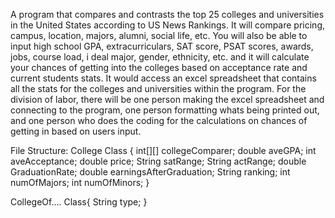 A program that compares and contrasts the top 25 colleges and universities in the United States according 
to US News Rankings. It will compare pricing, campus, location, majors, alumni, social life, etc. You will 
also be able to input high school GPA, extracurriculars, SAT score, PSAT scores, awards, jobs, course load, i
deal major, gender, ethnicity, etc. and it will calculate your chances of getting into the colleges based on 
acceptance rate and current students stats. It would access an excel spreadsheet that contains all the stats 
for the colleges and universities within the program. For the division of labor, there will be one person making 
the excel spreadsheet and connecting to the program, one person formatting whats being printed out, and one person 
who does the coding for the calculations on chances of getting in based on users input.

File Structure:
College Class {
int[][] collegeComparer;
double aveGPA;
int aveAcceptance;
double price;
String satRange;
String actRange;
double GraduationRate;
double earningsAfterGraduation;
String ranking;
int numOfMajors;
int numOfMinors;
}
 
CollegeOf…. Class{
String type;
}

